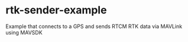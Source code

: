 # rtk-sender-example
Example that connects to a GPS and sends RTCM RTK data via MAVLink using MAVSDK
